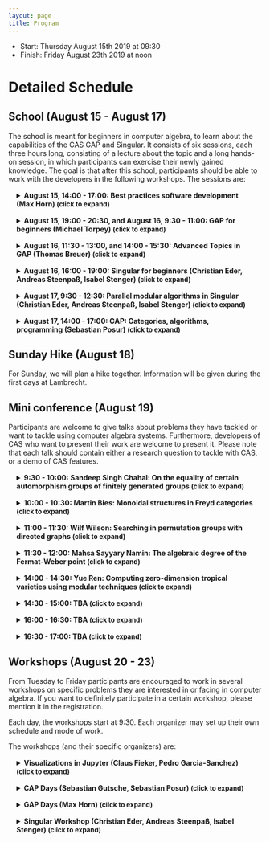 ```yaml
---
layout: page
title: Program
---
```


<style>
details {
  margin: 1rem;
}
summary {
  font-weight: bold;
}

summary::after {
  content: " (click to expand)";
  font-size: small;
}
</style>

<script src="//cdn.jsdelivr.net/npm/details-polyfill@1/index.min.js" async></script>

* Start: Thursday August 15th 2019 at 09:30
* Finish: Friday August 23th 2019 at noon

# Detailed Schedule

## School (August 15 - August 17)

The school is meant for beginners in computer algebra,
to learn about the capabilities of the CAS GAP and Singular.
It consists of six sessions, each three hours long, consisting
of a lecture about the topic and a long hands-on session,
in which participants can exercise their newly gained knowledge.
The goal is that after this school, participants should be able to
work with the developers in the following workshops.
The sessions are:

<details>
<summary>
August 15, 14:00 - 17:00: Best practices software development (Max Horn)
</summary>
In this course, you will learn about some best practices in (mathematical) software development: We will discuss the importance of, and how to do, source code version control and issue tracking. There will be practical demonstrations using the git version control system, and GitHub for collaborative work, and a set of exercises to train these skills.
</details>


<details>
<summary>
August 15, 19:00 - 20:30, and August 16, 9:30 - 11:00: GAP for beginners (Michael Torpey)
</summary>
This lesson gives an introduction to GAP. It is centered around a common task of
searching in the Small Groups Library for interesting examples and counterexamples,
and a particular research problem in which we will be interested is to <emph>find
examples of non-trivial groups such that the average order of their elements is an integer</emph>. The lesson will lead the learner along the path from working in the GAP command
line and exploring algebraic objects interactively to saving the GAP code into
files, creating functions and regression tests, and further to performing
comprehensive search and extending the system by adding new attributes.On this path, the learner will become familiar with:
<ul>
<li>basic constructions of the GAP programming language,</li>
<li>ways to find necessary information in the GAP system, and</li>
<li>good design practices to organize GAP code into complex programs.</li>
</ul>
</details>


<details>
<summary>
August 16, 11:30 - 13:00, and 14:00 - 15:30: Advanced Topics in GAP (Thomas Breuer)
</summary>
Motivated by a mathematical question,
we will develop GAP functions for answering
questions from various areas
(combinatorics, group theory, representation theory).
We will combine them with available functionality,
create new kinds of objects,
and extend GAP's capabilities in special situations.
</details>

<details>
<summary>
August 16, 16:00 - 19:00: Singular for beginners (Christian Eder, Andreas Steenpaß, Isabel Stenger)
</summary>
We will give an introduction to Singular starting from the very first line
of code, and show how it can be used for theoretical research. On the
practical side, the participants are encouraged to write their own Singular
code, ranging from basic polynomial computations to more advanced projects
such as writing a Singular library for their own research.
</details>

<details>
<summary>
August 17, 9:30 - 12:30: Parallel modular algorithms in Singular (Christian Eder, Andreas Steenpaß, Isabel Stenger)
</summary>
Modular algorithms are an important tool for tackling research problems in
computational algebra whenever coefficient swell is an issue. At the same
time, they offer a relatively easy way for parallelization. The basic idea
is to make use of the Chinese remainder theorem for decomposing the original
computation over some given ring into several computations over different
rings for which the arithmetic is computationally easier, and to recombine
the results. In the simplest case, a computation over the rational numbers
is decomposed into computations over fields of order p for several primes p,
but modular methods can also be applied to, for example, number fields and
function fields.
<br/>
We will give an introduction to several applications of this principle as
well as to the existing implementations of modular algorithms in Singular.
We will also discuss both technical and theoretical problems which arise
from this approach. For more complex applications such as Gröbner basis
computations for example, we often face the problems how the modular results
can be recombined and how correctness of the final result can be ensured. 
</details>

<details>
<summary>
August 17, 14:00 - 17:00: CAP: Categories, algorithms, programming (Sebastian Posur)
</summary>
The CAP Days school provides a gentle introduction to the basic notions of category theory
and their realization in CAP (categories, algorithms, programming), a software project for constructive category theory written in GAP.
We learn how to compute with finite dimensional vector spaces and finitely presented modules
using the unifying language of abelian categories, and write generic algorithms
that work in arbitrary abelian categories, e.g., for the intersection of subobjects.
You may test and play with CAP's categorical language by running
Jupyter notebooks interactively in Binder: <a href="https://mybinder.org/v2/gh/sebastianpos/cap-aachen2018/master">click here to launch Binder.</a>
</details>

## Sunday Hike (August 18)

For Sunday, we will plan a hike together. Information will be given during the first days at Lambrecht.

## Mini conference (August 19)

Participants are welcome to give talks about problems they have tackled
or want to tackle using computer algebra systems.
Furthermore, developers of CAS who want to present
their work are welcome to present it. Please note that each talk
should contain either a research question to tackle with CAS, or a demo
of CAS features.

<details>
<summary>
9:30 - 10:00: Sandeep Singh Chahal: On the equality of certain automorphism groups of finitely generated groups
</summary>
TBA
</details>

<details>
<summary>
10:00 - 10:30: Martin Bies: Monoidal structures in Freyd categories
</summary>
For a given additive category C, one can construct a new category which
is known as its Freyd category. In this category, a morphism of C is
interpreted as an object. The morphisms in the Freyd category are
understood as commuting squares of morphisms in C up to a certain equivalence relation.
The package "FreydCategories", which is part of the CAP_project,
provides an implementation of this functionality. For example, this
package can be used to model the category of f.p. graded modules.

Further upshots include toric sheaves and their cohomologies.
The application to sheaf cohomologies and toric sheaves points out the
need for a monoidal structure and internal Hom in Freyd categories.
Therefore, we have recently focused on implementing mechanisms which
derive these structures on Freyd categories from corresponding
structures of the underlying additive category. I will elaborate on
these developments.
</details>
<details>
<summary>
11:00 - 11:30: Wilf Wilson: Searching in permutation groups with directed graphs
</summary>
The current state-of-the-art approach for problems like set stabilisers, intersections, and normalisers in permutation groups is called partition backtrack.
In essence, partition backtrack performs a search that estimates the solution as the stabiliser of an ordered partition.
With some collaborators, I am exploring how to take advantage of modern computational tools to replace ordered partitions in such searches by directed graphs.
The idea is that a graph can be used to represent a group more precisely than an ordered partition, and therefore lead to smaller search spaces.
I will talk about the mathematical progress that we have made, and the computational tools that have helped us along the way.
</details>
<details>
<summary>
11:30 - 12:00: Mahsa Sayyary Namin: The algebraic degree of the Fermat-Weber point
</summary>
The Fermat-Weber point p* is the unique point that minimizes the sum of distances from n given points in the real Euclidean space.
Given n points in general position in the real plane with non-zero integer coordinates,
we determine the algebraic degree of p*  over the field of rationals Q,
i.e. we find the degree of the minimal polynomials of the coordinates of p* over Q.
</details>
<details>
<summary>
14:00 - 14:30: Yue Ren: Computing zero-dimension tropical varieties using modular techniques
</summary>
In this talk, we will give a brief introduction to the concept of
tropical varieties.
We will discuss the applications and the challenges for the
computation of zero-dimensional tropical varieties, and present a new
approach using parallelization and modularization.
This is joint work with Paul Goerlach (MPI MiS) and Leon Zhang (UC Berkeley)
</details>
<details>
<summary>
14:30 - 15:00: TBA
</summary>
</details>
<details>
<summary>
16:00 - 16:30: TBA
</summary>
</details>
<details>
<summary>
16:30 - 17:00: TBA
</summary>
</details>


## Workshops (August 20 - 23)

From Tuesday to Friday participants are encouraged to work in several
workshops on specific problems they are interested in or facing in
computer algebra. If you want to definitely participate in a certain workshop,
please mention it in the registration.


Each day, the workshops start at 9:30. Each organizer may set up their own schedule and mode of work.

The workshops (and their specific organizers) are:

<details>
<summary>
Visualizations in Jupyter (Claus Fieker, Pedro Garcia-Sanchez)
</summary>
Abstract: In this workshop we want to explore and extend the features of various
visualization backends for Jupyter, and how we can use them in CAS.
In GAP, there are the packages Francy and JupyterViz, for Singular
there is a surf backend, and for Python and Julia there are countless
of possibilities.
</details>

<details>
<summary>
CAP Days (Sebastian Gutsche, Sebastian Posur)
</summary>
In this workshop both newcomers and veterans
to CAP are welcome to form groups and work on projects of their interest.
If you are new to CAP and if you would like to try and implement a category or
a categorical algorithm on your own, help will be provided.

Topics of interest may include: applying GAP's syntax trees for speeding up the CAP kernel,
facilitating the interface for functors,
and the implementation of missing category constructors and categorical operations.
</details>


<details>
<summary>
GAP Days (Max Horn)
</summary>
GAP Days are meetings where developers and users with programming experience are invited to influence the future development of GAP by initiating and contributing to discussions and coding sprints. As enough GAP experts will be around for technical support, the meetings usually offer good opportunities for people to work on their own packages.
These GAP Days will focus on improving the MatrixObj implementation, and releasing GAP 4.11.
</details>

<details>
<summary>
Singular Workshop (Christian Eder, Andreas Steenpaß, Isabel Stenger)
</summary>
This workshop is meant for participants that want to try to solve their
research problems using Singular. Participants should bring their problems,
and can get help solving them by experienced Singular programmers.
</details>
